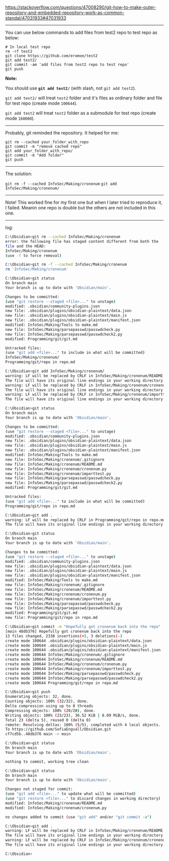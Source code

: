 https://stackoverflow.com/questions/47008290/git-how-to-make-outer-repository-and-embedded-repository-work-as-common-standal/47031933#47031933

---

You can use below commands to add files from test2 repo to test repo as below:

```
# In local test repo
rm -rf test2
git clone https://github.com/eromoe/test2
git add test2/
git commit -am 'add files from test2 repo to test repo'
git push
```

**Note:**

You should use **`git add test2/`** (with slash, not `git add test2`).

`git add test2/` will treat `test2` folder and it's files as ordinary folder and file for test repo (create mode `100644`).

`git add test2` will treat `test2` folder as a submodule for test repo (create mode `160000`).

---

Probably, git reminded the repository. It helped for me:

    git rm --cached your_folder_with_repo
    git commit -m "remove cached repo"
    git add your_folder_with_repo/
    git commit -m "Add folder"
    git push

---

The solution:

`git rm -f --cached InfoSec/Making/cronenum`
`git add InfoSec/Making/cronenum/`

---

Note! This worked fine for my first one but when I later tried to reproduce it, I failed. Meanin one repo is double but the others are not included in this one.

---


log:

```sh
C:\Obsidian>git rm --cached InfoSec/Making/cronenum
error: the following file has staged content different from both the
file and the HEAD:
InfoSec/Making/cronenum
(use -f to force removal)

C:\Obsidian>git rm -f --cached InfoSec/Making/cronenum
rm 'InfoSec/Making/cronenum'

C:\Obsidian>git status
On branch main
Your branch is up to date with 'Obsidian/main'.

Changes to be committed:
(use "git restore --staged <file>..." to unstage)
modified: .obsidian/community-plugins.json
new file: .obsidian/plugins/obsidian-plaintext/data.json
new file: .obsidian/plugins/obsidian-plaintext/main.js
new file: .obsidian/plugins/obsidian-plaintext/manifest.json
modified: InfoSec/Making/Tools to make.md
new file: InfoSec/Making/parsepasswd/passwdcheck.py
new file: InfoSec/Making/parsepasswd/passwdcheck2.py
modified: Programming/git/git.md

Untracked files:
(use "git add <file>..." to include in what will be committed)
InfoSec/Making/cronenum/
Programming/git/repo in repo.md

C:\Obsidian>git add InfoSec/Making/cronenum/
warning: LF will be replaced by CRLF in InfoSec/Making/cronenum/README.md.
The file will have its original line endings in your working directory
warning: LF will be replaced by CRLF in InfoSec/Making/cronenum/cronenum.py.
The file will have its original line endings in your working directory
warning: LF will be replaced by CRLF in InfoSec/Making/cronenum/importtest.py.
The file will have its original line endings in your working directory

C:\Obsidian>git status
On branch main
Your branch is up to date with 'Obsidian/main'.

Changes to be committed:
(use "git restore --staged <file>..." to unstage)
modified: .obsidian/community-plugins.json
new file: .obsidian/plugins/obsidian-plaintext/data.json
new file: .obsidian/plugins/obsidian-plaintext/main.js
new file: .obsidian/plugins/obsidian-plaintext/manifest.json
modified: InfoSec/Making/Tools to make.md
new file: InfoSec/Making/cronenum/.gitignore
new file: InfoSec/Making/cronenum/README.md
new file: InfoSec/Making/cronenum/cronenum.py
new file: InfoSec/Making/cronenum/importtest.py
new file: InfoSec/Making/parsepasswd/passwdcheck.py
new file: InfoSec/Making/parsepasswd/passwdcheck2.py
modified: Programming/git/git.md

Untracked files:
(use "git add <file>..." to include in what will be committed)
Programming/git/repo in repo.md

C:\Obsidian>git add .
warning: LF will be replaced by CRLF in Programming/git/repo in repo.md.
The file will have its original line endings in your working directory

C:\Obsidian>git status
On branch main
Your branch is up to date with 'Obsidian/main'.

Changes to be committed:
(use "git restore --staged <file>..." to unstage)
modified: .obsidian/community-plugins.json
new file: .obsidian/plugins/obsidian-plaintext/data.json
new file: .obsidian/plugins/obsidian-plaintext/main.js
new file: .obsidian/plugins/obsidian-plaintext/manifest.json
modified: InfoSec/Making/Tools to make.md
new file: InfoSec/Making/cronenum/.gitignore
new file: InfoSec/Making/cronenum/README.md
new file: InfoSec/Making/cronenum/cronenum.py
new file: InfoSec/Making/cronenum/importtest.py
new file: InfoSec/Making/parsepasswd/passwdcheck.py
new file: InfoSec/Making/parsepasswd/passwdcheck2.py
modified: Programming/git/git.md
new file: Programming/git/repo in repo.md

C:\Obsidian>git commit -m "Hopefully got cronenum back into the repo"
[main 48db376] Hopefully got cronenum back into the repo
13 files changed, 2338 insertions(+), 3 deletions(-)
create mode 100644 .obsidian/plugins/obsidian-plaintext/data.json
create mode 100644 .obsidian/plugins/obsidian-plaintext/main.js
create mode 100644 .obsidian/plugins/obsidian-plaintext/manifest.json
create mode 100644 InfoSec/Making/cronenum/.gitignore
create mode 100644 InfoSec/Making/cronenum/README.md
create mode 100644 InfoSec/Making/cronenum/cronenum.py
create mode 100644 InfoSec/Making/cronenum/importtest.py
create mode 100644 InfoSec/Making/parsepasswd/passwdcheck.py
create mode 100644 InfoSec/Making/parsepasswd/passwdcheck2.py
create mode 100644 Programming/git/repo in repo.md

C:\Obsidian>git push
Enumerating objects: 32, done.
Counting objects: 100% (32/32), done.
Delta compression using up to 8 threads
Compressing objects: 100% (20/20), done.
Writing objects: 100% (23/23), 36.52 KiB | 6.09 MiB/s, done.
Total 23 (delta 5), reused 0 (delta 0)
remote: Resolving deltas: 100% (5/5), completed with 4 local objects.
To https://github.com/SofiaEngvall/Obsidian.git
cf7cd5b..48db376 main -> main

C:\Obsidian>git status
On branch main
Your branch is up to date with 'Obsidian/main'.

nothing to commit, working tree clean

C:\Obsidian>git status
On branch main
Your branch is up to date with 'Obsidian/main'.

Changes not staged for commit:
(use "git add <file>..." to update what will be committed)
(use "git restore <file>..." to discard changes in working directory)
modified: InfoSec/Making/cronenum/README.md
modified: InfoSec/Making/cronenum/cronenum.py

no changes added to commit (use "git add" and/or "git commit -a")

C:\Obsidian>git add .
warning: LF will be replaced by CRLF in InfoSec/Making/cronenum/README.md.
The file will have its original line endings in your working directory
warning: LF will be replaced by CRLF in InfoSec/Making/cronenum/cronenum.py.
The file will have its original line endings in your working directory

C:\Obsidian>
```
